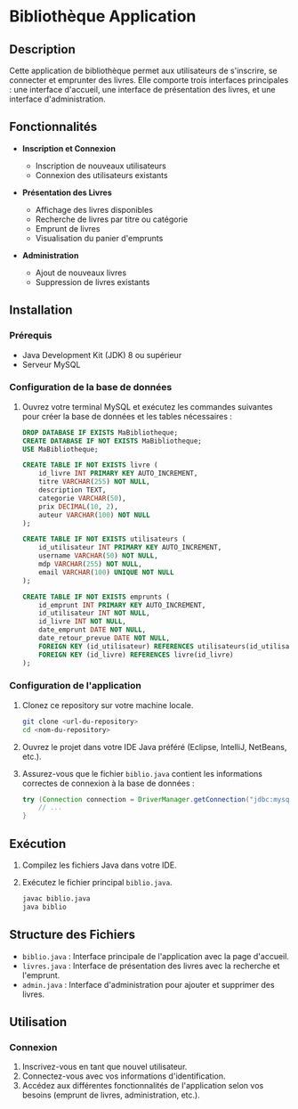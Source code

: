 # Bibliothèque Application

## Description

Cette application de bibliothèque permet aux utilisateurs de s'inscrire, se connecter et emprunter des livres. Elle comporte trois interfaces principales : une interface d'accueil, une interface de présentation des livres, et une interface d'administration.

## Fonctionnalités

- **Inscription et Connexion**
  - Inscription de nouveaux utilisateurs
  - Connexion des utilisateurs existants

- **Présentation des Livres**
  - Affichage des livres disponibles
  - Recherche de livres par titre ou catégorie
  - Emprunt de livres
  - Visualisation du panier d'emprunts

- **Administration**
  - Ajout de nouveaux livres
  - Suppression de livres existants

## Installation

### Prérequis

- Java Development Kit (JDK) 8 ou supérieur
- Serveur MySQL

### Configuration de la base de données

1. Ouvrez votre terminal MySQL et exécutez les commandes suivantes pour créer la base de données et les tables nécessaires :

    ```sql
    DROP DATABASE IF EXISTS MaBibliotheque;
    CREATE DATABASE IF NOT EXISTS MaBibliotheque;
    USE MaBibliotheque;

    CREATE TABLE IF NOT EXISTS livre (
        id_livre INT PRIMARY KEY AUTO_INCREMENT,
        titre VARCHAR(255) NOT NULL,
        description TEXT,
        categorie VARCHAR(50),
        prix DECIMAL(10, 2),
        auteur VARCHAR(100) NOT NULL
    );

    CREATE TABLE IF NOT EXISTS utilisateurs (
        id_utilisateur INT PRIMARY KEY AUTO_INCREMENT,
        username VARCHAR(50) NOT NULL,
        mdp VARCHAR(255) NOT NULL,
        email VARCHAR(100) UNIQUE NOT NULL
    );

    CREATE TABLE IF NOT EXISTS emprunts (
        id_emprunt INT PRIMARY KEY AUTO_INCREMENT,
        id_utilisateur INT NOT NULL,
        id_livre INT NOT NULL,
        date_emprunt DATE NOT NULL,
        date_retour_prevue DATE NOT NULL,
        FOREIGN KEY (id_utilisateur) REFERENCES utilisateurs(id_utilisateur),
        FOREIGN KEY (id_livre) REFERENCES livre(id_livre)
    );
    ```

### Configuration de l'application

1. Clonez ce repository sur votre machine locale.

    ```bash
    git clone <url-du-repository>
    cd <nom-du-repository>
    ```

2. Ouvrez le projet dans votre IDE Java préféré (Eclipse, IntelliJ, NetBeans, etc.).

3. Assurez-vous que le fichier `biblio.java` contient les informations correctes de connexion à la base de données :

    ```java
    try (Connection connection = DriverManager.getConnection("jdbc:mysql://localhost:8889/MaBibliotheque", "root", "root")) {
        // ...
    }
    ```

## Exécution

1. Compilez les fichiers Java dans votre IDE.
2. Exécutez le fichier principal `biblio.java`.

    ```bash
    javac biblio.java
    java biblio
    ```

## Structure des Fichiers

- `biblio.java` : Interface principale de l'application avec la page d'accueil.
- `livres.java` : Interface de présentation des livres avec la recherche et l'emprunt.
- `admin.java` : Interface d'administration pour ajouter et supprimer des livres.

## Utilisation

### Connexion

1. Inscrivez-vous en tant que nouvel utilisateur.
2. Connectez-vous avec vos informations d'identification.
3. Accédez aux différentes fonctionnalités de l'application selon vos besoins (emprunt de livres, administration, etc.).

